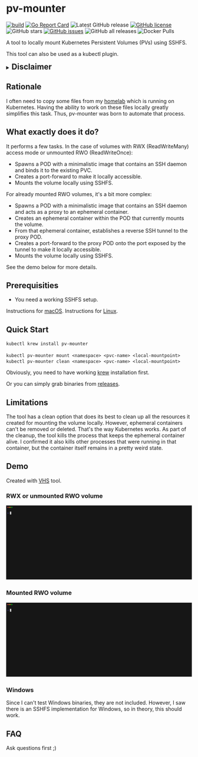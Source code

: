 # pv-mounter 

[![build](https://github.com/fenio/pv-mounter/actions/workflows/build.yaml/badge.svg)](https://github.com/fenio/pv-mounter/actions/workflows/build.yaml)
[![Go Report Card](https://goreportcard.com/badge/github.com/fenio/pv-mounter)](https://goreportcard.com/report/github.com/fenio/pv-mounter)
![Latest GitHub release](https://img.shields.io/github/release/fenio/pv-mounter.svg)
[![GitHub license](https://img.shields.io/github/license/fenio/pv-mounter)](https://github.com/fenio/pv-mounter/blob/main/LICENSE)
![GitHub stars](https://img.shields.io/github/stars/fenio/pv-mounter.svg?label=github%20stars)
[![GitHub issues](https://img.shields.io/github/issues/fenio/pv-mounter)](https://github.com/fenio/pv-mounter/issues)
![GitHub all releases](https://img.shields.io/github/downloads/fenio/pv-mounter/total)
![Docker Pulls](https://img.shields.io/docker/pulls/bfenski/volume-exposer?label=volume-exposer%20-%20docker%20pulls)

A tool to locally mount Kubernetes Persistent Volumes (PVs) using SSHFS.

This tool can also be used as a kubectl plugin.

<details>
  <summary><h2 style="display: inline-block; margin: 0;">Disclaimer</h2></summary>

This tool was created with significant help from [ChatGPT-4o](https://chatgpt.com/?model=gpt-4o) and [perplexity](https://www.perplexity.ai/).
In fact, I didn't have to write much of the code myself, but I spent a lot of time crafting the correct prompts for these tools.

**Update**

The above was true for versions 0.0.x. With version 0.5.0, I actually had to learn some Go. While I still used help from GPT, I had to completely change my approach. 
It wasn't able to create fully functional code that met all my requirements.

I published it using the Apache-2.0 license because the initial [repository](https://github.com/replicatedhq/krew-plugin-template) was licensed this way. However, to be honest, I'm not sure how such copy-and-paste code should be licensed.

</details>

## Rationale

I often need to copy some files from my [homelab](https://github.com/fenio/homelab) which is running on Kubernetes. 
Having the ability to work on these files locally greatly simplifies this task. Thus, pv-mounter was born to automate that process.

## What exactly does it do?

It performs a few tasks. In the case of volumes with RWX (ReadWriteMany) access mode or unmounted RWO (ReadWriteOnce):

* Spawns a POD with a minimalistic image that contains an SSH daemon and binds it to the existing PVC.
* Creates a port-forward to make it locally accessible.
* Mounts the volume locally using SSHFS.

For already mounted RWO volumes, it's a bit more complex:

* Spawns a POD with a minimalistic image that contains an SSH daemon and acts as a proxy to an ephemeral container.
* Creates an ephemeral container within the POD that currently mounts the volume.
* From that ephemeral container, establishes a reverse SSH tunnel to the proxy POD.
* Creates a port-forward to the proxy POD onto the port exposed by the tunnel to make it locally accessible.
* Mounts the volume locally using SSHFS.

See the demo below for more details.

## Prerequisities

* You need a working SSHFS setup.

Instructions for [macOS](https://osxfuse.github.io/).
Instructions for [Linux](https://github.com/libfuse/sshfs).

## Quick Start

```
kubectl krew install pv-mounter

kubectl pv-mounter mount <namespace> <pvc-name> <local-mountpoint>
kubectl pv-mounter clean <namespace> <pvc-name> <local-mountpoint>

```

Obviously, you need to have working [krew](https://krew.sigs.k8s.io/docs/user-guide/setup/install/) installation first.

Or you can simply grab binaries from [releases](https://github.com/fenio/pv-mounter/releases).

## Limitations

The tool has a clean option that does its best to clean up all the resources it created for mounting the volume locally. 
However, ephemeral containers can't be removed or deleted. That's the way Kubernetes works. 
As part of the cleanup, the tool kills the process that keeps the ephemeral container alive. 
I confirmed it also kills other processes that were running in that container, but the container itself remains in a pretty weird state.

## Demo

Created with [VHS](https://github.com/charmbracelet/vhs) tool.

### RWX or unmounted RWO volume

![Demo-unmounted](unmounted.gif)

### Mounted RWO volume

![Demo-mounted](mounted.gif)


### Windows

Since I can't test Windows binaries, they are not included. However, I saw there is an SSHFS implementation for Windows, so in theory, this should work.

## FAQ

Ask questions first ;)
